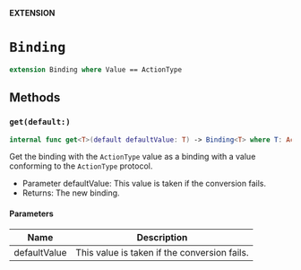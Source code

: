 **EXTENSION**

# `Binding`
```swift
extension Binding where Value == ActionType
```

## Methods
### `get(default:)`

```swift
internal func get<T>(default defaultValue: T) -> Binding<T> where T: ActionType
```

Get the binding with the ``ActionType`` value
as a binding with a value conforming to the ``ActionType`` protocol.
- Parameter defaultValue: This value is taken if the conversion fails.
- Returns: The new binding.

#### Parameters

| Name | Description |
| ---- | ----------- |
| defaultValue | This value is taken if the conversion fails. |
